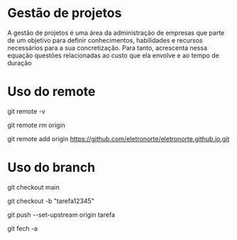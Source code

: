 # Gestão de projetos

A gestão de projetos é uma área da administração de empresas que parte de um objetivo para definir conhecimentos, habilidades e recursos necessários para a sua concretização. Para tanto, acrescenta nessa equação questões relacionadas ao custo que ela envolve e ao tempo de duração


# Uso do remote

git remote -v

git remote rm origin

git remote add origin https://github.com/eletronorte/eletronorte.github.io.git


# Uso do branch

git checkout main

git checkout -b "tarefa12345"

git push --set-upstream origin tarefa

git fech -a  
